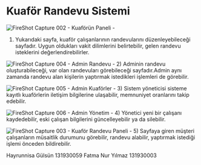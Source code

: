 # Kuaför Randevu Sistemi

![FireShot Capture 002 - Kuaförün Paneli - ](https://github.com/fatmanyilmaz/KuaforRandevuSistemi/assets/102298537/5e4148b2-51bd-4913-8022-62b1cb09c327)
1) Yukarıdaki sayfa, kuaför çalışanlarının randevularını düzenleyebileceği sayfadır. Uygun oldukları vakit dilimlerini belirtebilir, gelen randevu isteklerini değerlendirebilirler.


![FireShot Capture 004 - Admin Randevu - ](https://github.com/fatmanyilmaz/KuaforRandevuSistemi/assets/102298537/4bce474e-c640-4493-b965-f4b662a4269a)
2) Adminin randevu oluşturabileceği, var olan randevuları görebileceği sayfadır.Admin aynı zamanda randevu alan kişilerin yaptırmak istedikleri işlemleri de görebilir.


 ![FireShot Capture 005 - Admin Kuaförler - ](https://github.com/fatmanyilmaz/KuaforRandevuSistemi/assets/102298537/10f8d754-e806-43ee-90a3-18f387f4d9a9)
3) Sistem yöneticisi sisteme kayıtlı kuaförlerin iletişim bilgilerine ulaşabilir, memnuniyet oranlarını takip edebilir.


 ![FireShot Capture 006 - Admin Yönetim - ](https://github.com/fatmanyilmaz/KuaforRandevuSistemi/assets/102298537/9cadb370-ab71-488f-8ecc-69072fa65a98)
 4) Yönetici yeni bir çalışanı kaydedebilir, eski çalışan bilgilerini güncelleyebilir ya da silebilir.


 ![FireShot Capture 003 - Kuaför Randevu Paneli - ](https://github.com/fatmanyilmaz/KuaforRandevuSistemi/assets/102298537/f27c07ab-e1fc-4aa9-b75e-f7b29080834c)
 5) Sayfaya giren müşteri çalışanların müsaitlik durumunu görebilir, randevu alabilir, yaptırmak istediği işlemi önceden bildirebilir.



 Hayrunnisa Gülsün 131930059
 Fatma Nur Yılmaz 131930003

